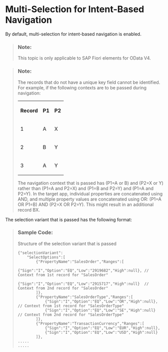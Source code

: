 <!-- loio640cabfd35c3469aacf31be28924d50d -->

# Multi-Selection for Intent-Based Navigation

By default, multi-selection for intent-based navigation is enabled.

> ### Note:  
> This topic is only applicable to SAP Fiori elements for OData V4.

> ### Note:  
> The records that do not have a unique key field cannot be identified. For example, if the following contexts are to be passed during navigation:
> 
> 
> <table>
> <tr>
> <th valign="top">
> 
> Record
> 
> </th>
> <th valign="top">
> 
> P1
> 
> </th>
> <th valign="top">
> 
> P2
> 
> </th>
> </tr>
> <tr>
> <td valign="top">
> 
> 1
> 
> </td>
> <td valign="top">
> 
> A
> 
> </td>
> <td valign="top">
> 
> X
> 
> </td>
> </tr>
> <tr>
> <td valign="top">
> 
> 2
> 
> </td>
> <td valign="top">
> 
> B
> 
> </td>
> <td valign="top">
> 
> Y
> 
> </td>
> </tr>
> <tr>
> <td valign="top">
> 
> 3
> 
> </td>
> <td valign="top">
> 
> A
> 
> </td>
> <td valign="top">
> 
> Y
> 
> </td>
> </tr>
> </table>
> 
> The navigation context that is passed has \(P1=A or B\) and \(P2=X or Y\) rather than \(P1=A and P2=X\) and \(P1=B and P2=Y\) and \(P1=A and P2=Y\). In the target app, individual properties are concatenated using AND, and multiple property values are concatenated using OR: \(P1=A OR P1=B\) AND \(P2=X OR P2=Y\). This might result in an additional record BX.

The selection variant that is passed has the following format:

> ### Sample Code:  
> Structure of the selection variant that is passed
> 
> ```
> {"selectionVariant":
>     "SelectOptions":[
>         {"PropertyName":"SalesOrder","Ranges":[
>             {"Sign":"I","Option":"EQ","Low":"2919682","High":null}, // Context from 1st record for "SalesOrder"
>             {"Sign":"I","Option":"EQ","Low":"2915717","High":null}  // Context from 2nd record for "SalesOrder"
>         ]},
>         {"PropertyName":"SalesOrderType","Ranges":[
>             {"Sign":"I","Option":"EQ","Low":"OR","High":null}, // Context from 1st record for "SalesOrderType"
>             {"Sign":"I","Option":"EQ","Low":"SE","High":null}  // Context from 2nd record for "SalesOrderType"
>         ]},
>         {"PropertyName":"TransactionCurrency","Ranges":[
>             {"Sign":"I","Option":"EQ","Low":"EUR","High":null},
>             {"Sign":"I","Option":"EQ","Low":"USD","High":null}
>         ]},
> .....
> .....
> ```

